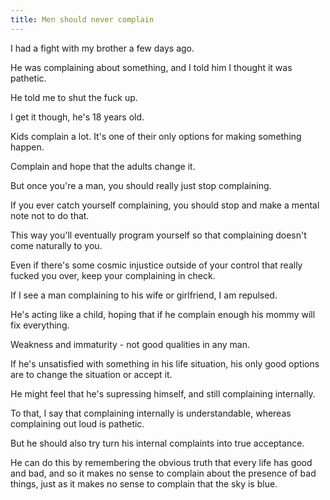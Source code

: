 ```yaml
---
title: Men should never complain
---
```

I had a fight with my brother a few days ago.

He was complaining about something, and I told him I thought it was pathetic.

He told me to shut the fuck up.

I get it though, he's 18 years old. 

Kids complain a lot. It's one of their only options for making something happen. 

Complain and hope that the adults change it.

But once you're a man, you should really just stop complaining. 

If you ever catch yourself complaining, you should stop and make a mental note not to do that. 

This way you'll eventually program yourself so that complaining doesn't come naturally to you.

Even if there's some cosmic injustice outside of your control that really fucked you over, keep your complaining in check.

If I see a man complaining to his wife or girlfriend, I am repulsed.

He's acting like a child, hoping that if he complain enough his mommy will fix everything.

Weakness and immaturity - not good qualities in any man.

If he's unsatisfied with something in his life situation, his only good options are to change the situation or accept it.

He might feel that he's supressing himself, and still complaining internally. 

To that, I say that complaining internally is understandable, whereas complaining out loud is pathetic.

But he should also try turn his internal complaints into true acceptance. 

He can do this by remembering the obvious truth that every life has good and bad, and so it makes no sense to complain about the presence of bad things, just as it makes no sense to complain that the sky is blue. 